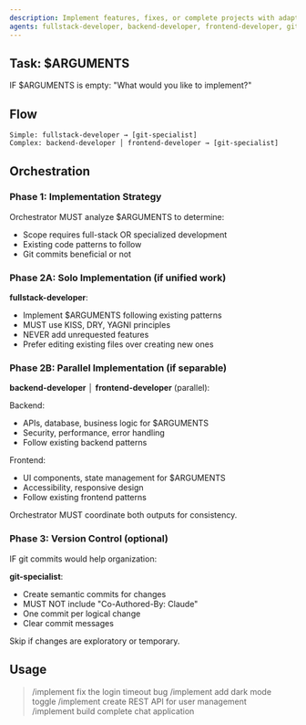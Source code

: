 ```yaml
---
description: Implement features, fixes, or complete projects with adaptive development approach and optional version control
agents: fullstack-developer, backend-developer, frontend-developer, git-specialist
---
```


## Task: $ARGUMENTS

IF $ARGUMENTS is empty: "What would you like to implement?"

## Flow
```
Simple: fullstack-developer → [git-specialist]
Complex: backend-developer │ frontend-developer → [git-specialist]
```

## Orchestration

### Phase 1: Implementation Strategy

Orchestrator MUST analyze $ARGUMENTS to determine:
- Scope requires full-stack OR specialized development
- Existing code patterns to follow
- Git commits beneficial or not

### Phase 2A: Solo Implementation (if unified work)

**fullstack-developer**:
- Implement $ARGUMENTS following existing patterns
- MUST use KISS, DRY, YAGNI principles
- NEVER add unrequested features
- Prefer editing existing files over creating new ones

### Phase 2B: Parallel Implementation (if separable)

**backend-developer** │ **frontend-developer** (parallel):

Backend:
- APIs, database, business logic for $ARGUMENTS
- Security, performance, error handling
- Follow existing backend patterns

Frontend:  
- UI components, state management for $ARGUMENTS
- Accessibility, responsive design
- Follow existing frontend patterns

Orchestrator MUST coordinate both outputs for consistency.

### Phase 3: Version Control (optional)

IF git commits would help organization:

**git-specialist**:
- Create semantic commits for changes
- MUST NOT include "Co-Authored-By: Claude"
- One commit per logical change
- Clear commit messages

Skip if changes are exploratory or temporary.

## Usage

> /implement fix the login timeout bug
> /implement add dark mode toggle
> /implement create REST API for user management  
> /implement build complete chat application